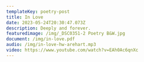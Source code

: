 ```yaml
---
templateKey: poetry-post
title: In Love
date: 2023-05-24T20:30:47.073Z
description: Deeply and forever.
featuredimage: /img/_DSC0351-2 Poetry B&W.jpg
document: /img/in-love.pdf
audio: /img/in-love-hw-arehart.mp3
video: https://www.youtube.com/watch?v=EAh0Ac6qnXc
---
```

